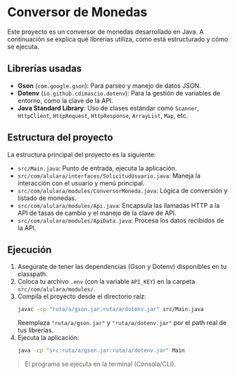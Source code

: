 # Conversor de Monedas

Este proyecto es un conversor de monedas desarrollado en Java. A continuación se explica qué librerías utiliza, cómo está estructurado y cómo se ejecuta.

## Librerías usadas

- **Gson** (`com.google.gson`): Para parseo y manejo de datos JSON.
- **Dotenv** (`io.github.cdimascio.dotenv`): Para la gestión de variables de entorno, como la clave de la API.
- **Java Standard Library**: Uso de clases estándar como `Scanner`, `HttpClient`, `HttpRequest`, `HttpResponse`, `ArrayList`, `Map`, etc.

## Estructura del proyecto

La estructura principal del proyecto es la siguiente:

- `src/Main.java`: Punto de entrada, ejecuta la aplicación.
- `src/com/alulara/interfaces/SolicitudUsuario.java`: Maneja la interacción con el usuario y menú principal.
- `src/com/alulara/modules/ConversorMoneda.java`: Lógica de conversión y listado de monedas.
- `src/com/alulara/modules/Api.java`: Encapsula las llamadas HTTP a la API de tasas de cambio y el manejo de la clave de API.
- `src/com/alulara/modules/ApiData.java`: Procesa los datos recibidos de la API.

## Ejecución

1. Asegúrate de tener las dependencias (Gson y Dotenv) disponibles en tu classpath.
2. Coloca tu archivo `.env` (con la variable `API_KEY`) en la carpeta `src/com/alulara/modules/`.
3. Compila el proyecto desde el directorio raíz:
   ```bash
   javac -cp "ruta/a/gson.jar:ruta/a/dotenv.jar" src/Main.java
   ```
   Reemplaza `"ruta/a/gson.jar"` y `"ruta/a/dotenv.jar"` por el path real de tus librerías.
4. Ejecuta la aplicación:
   ```bash
   java -cp "src:ruta/a/gson.jar:ruta/a/dotenv.jar" Main
   ```

> El programa se ejecuta en la terminal (Consola/CLI).
